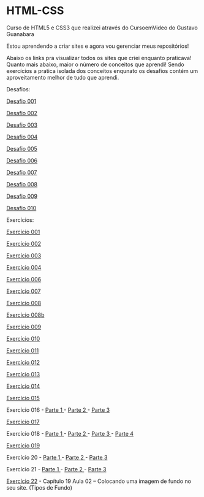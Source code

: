 # HTML-CSS
Curso de HTML5 e CSS3 que realizei através do CursoemVideo do Gustavo Guanabara

Estou aprendendo a criar sites e agora vou gerenciar meus repositórios!

Abaixo os links pra visualizar todos os sites que criei enquanto praticava! Quanto mais abaixo, maior o número de conceitos que aprendi! Sendo exercícios a pratica isolada dos conceitos enqunato os desafios contém um aproveitamento melhor de tudo que aprendi. 

Desafios:
<p><a href="https://wallissondev.github.io/html-css/exercicios/desafio001/index.html" target="_blank" rel="next">Desafio 001</a></p>
<p><a href="https://wallissondev.github.io/html-css/exercicios/desafio002/index.html" target="_blank" rel="next">Desafio 002</a></p>
<p><a href="https://wallissondev.github.io/html-css/exercicios/desafio003/index.html" target="_blank" rel="next">Desafio 003</a></p>
<p><a href="https://wallissondev.github.io/html-css/exercicios/desafio004/index.html" target="_blank" rel="next">Desafio 004</a></p>
<p><a href="https://wallissondev.github.io/html-css/exercicios/desafio005/index.html" target="_blank" rel="next">Desafio 005</a></p>
<p><a href="https://wallissondev.github.io/html-css/exercicios/desafio006/index.html" target="_blank" rel="next">Desafio 006</a></p>
<p><a href="https://wallissondev.github.io/html-css/exercicios/desafio007/index.html" target="_blank" rel="next">Desafio 007</a></p>
<p><a href="https://wallissondev.github.io/html-css/exercicios/desafio008/index.html" target="_blank" rel="next">Desafio 008</a></p>
<p><a href="https://wallissondev.github.io/html-css/exercicios/desafio009/index.html" target="_blank" rel="next">Desafio 009</a></p>
<p><a href="https://wallissondev.github.io/html-css/exercicios/desafio010/index.html" target="_blank" rel="next">Desafio 010</a></p>

Exercícios:
<p><a href="https://wallissondev.github.io/html-css/exercicios/ex001/index.html" target="_blank" rel="next">Exercício 001</a></p>
<p><a href="https://wallissondev.github.io/html-css/exercicios/ex002/index.html" target="_blank" rel="next">Exercício 002</a></p>
<p><a href="https://wallissondev.github.io/html-css/exercicios/ex003/index.html" target="_blank" rel="next">Exercício 003</a></p>
<p><a href="https://wallissondev.github.io/html-css/exercicios/ex004/index.html" target="_blank" rel="next">Exercício 004</a></p>
<p><a href="https://wallissondev.github.io/html-css/exercicios/ex006/index.html" target="_blank" rel="next">Exercício 006</a></p>
<p><a href="https://wallissondev.github.io/html-css/exercicios/ex007/index.html" target="_blank" rel="next">Exercício 007</a></p>
<p><a href="https://wallissondev.github.io/html-css/exercicios/ex008/index.html" target="_blank" rel="next">Exercício 008</a></p>
<p><a href="https://wallissondev.github.io/html-css/exercicios/ex008b/index.html" target="_blank" rel="next">Exercício 008b</a></p>
<p><a href="https://wallissondev.github.io/html-css/exercicios/ex009/index.html" target="_blank" rel="next">Exercício 009</a></p>
<p><a href="https://wallissondev.github.io/html-css/exercicios/ex010/index.html" target="_blank" rel="next">Exercício 010</a></p>
<p><a href="https://wallissondev.github.io/html-css/exercicios/ex011/index.html" target="_blank" rel="next">Exercício 011</a></p>
<p><a href="https://wallissondev.github.io/html-css/exercicios/ex012/index.html" target="_blank" rel="next">Exercício 012</a></p>
<p><a href="https://wallissondev.github.io/html-css/exercicios/ex013/index.html" target="_blank" rel="next">Exercício 013</a></p>
<p><a href="https://wallissondev.github.io/html-css/exercicios/ex014/index.html" target="_blank" rel="next">Exercício 014</a></p>
<p><a href="https://wallissondev.github.io/html-css/exercicios/ex015/index.html" target="_blank" rel="next">Exercício 015</a></p>
<p>Exercício 016 - <a href="https://wallissondev.github.io/html-css/exercicios/ex016/cor01.html" target="_blank" rel="next"> Parte 1 </a> - <a href="https://wallissondev.github.io/html-css/exercicios/ex016/cor02.html" target="_blank" rel="next"> Parte 2 </a> - <a href="https://wallissondev.github.io/html-css/exercicios/ex016/cor03.html" target="_blank" rel="next"> Parte 3 </a></p>
<p><a href="https://wallissondev.github.io/html-css/exercicios/ex017/fonte01.html" target="_blank" rel="next">Exercício 017</a></p>
<p>Exercício 018 - </a><a href="https://wallissondev.github.io/html-css/exercicios/ex018/fonte01.html" target="_blank" rel="next"> Parte 1 </a> - <a href="https://wallissondev.github.io/html-css/exercicios/ex018/fonte02.html" target="_blank" rel="next"> Parte 2 </a> - <a href="https://wallissondev.github.io/html-css/exercicios/ex018/fonte002.html" target="_blank" rel="next"> Parte 3 </a> - <a href="https://wallissondev.github.io/html-css/exercicios/ex018/fonte03.html" target="_blank" rel="next"> Parte 4 </a></p>
<p><a href="https://wallissondev.github.io/html-css/exercicios/ex019/seletor01.html" target="_blank" rel="next">Exercício 019</a></p>
<p>Exercício 20 - <a href="https://wallissondev.github.io/html-css/exercicios/ex020/hover.html" target="_blank" rel="next">Parte 1 </a> - <a href="https://wallissondev.github.io/html-css/exercicios/ex020/links.html" target="_blank" rel="next">Parte 2 </a> - <a href="https://wallissondev.github.io/html-css/exercicios/ex020/pseudoclass.html" target="_blank" rel="next">Parte 3</a></p>
<p>Exercício 21 - <a href="https://wallissondev.github.io/html-css/exercicios/ex021/caixa01.html" target="_blank" rel="next">Parte 1 </a> - <a href="https://wallissondev.github.io/html-css/exercicios/ex021/caixa02.html" target="_blank" rel="next">Parte 2 </a> - <a href="https://wallissondev.github.io/html-css/exercicios/ex021/caixa03.html" target="_blank" rel="next">Parte 3</a></p>
<p><a href="https://wallissondev.github.io/html-css/exercicios/ex022/fundo001.html">Exercício 22</a> - Capítulo 19 Aula 02 – Colocando uma imagem de fundo no seu site. (Tipos de Fundo)</p>